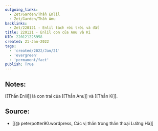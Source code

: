 ```yaml
---
outgoing_links:
  - Zet/Garden/Thần Enlil
  - Zet/Garden/Thần Anu
backlinks:
  - Zet/220121 - Enlil tách rời trời và đất
title: 220121 - Enlil con của Anu và Ki
UID: 220121225958
created: 21-Jan-2022
tags:
  - 'created/2022/Jan/21'
  - 'evergreen'
  - 'permanent/fact'
publish: True
---
```

## Notes:
[[Thần Enlil]] là con trai của [[Thần Anu]] và [[Thần Ki]].

## Source:
- [[@ peterpotter90.wordpress, Các vị thần trong thần thoại Lưỡng Hà]]

